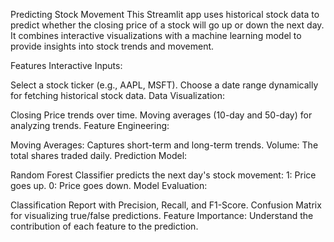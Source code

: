 Predicting Stock Movement
This Streamlit app uses historical stock data to predict whether the closing price of a stock will go up or down the next day. It combines interactive visualizations with a machine learning model to provide insights into stock trends and movement.

Features
Interactive Inputs:

Select a stock ticker (e.g., AAPL, MSFT).
Choose a date range dynamically for fetching historical stock data.
Data Visualization:

Closing Price trends over time.
Moving averages (10-day and 50-day) for analyzing trends.
Feature Engineering:

Moving Averages: Captures short-term and long-term trends.
Volume: The total shares traded daily.
Prediction Model:

Random Forest Classifier predicts the next day's stock movement:
1: Price goes up.
0: Price goes down.
Model Evaluation:

Classification Report with Precision, Recall, and F1-Score.
Confusion Matrix for visualizing true/false predictions.
Feature Importance: Understand the contribution of each feature to the prediction.

